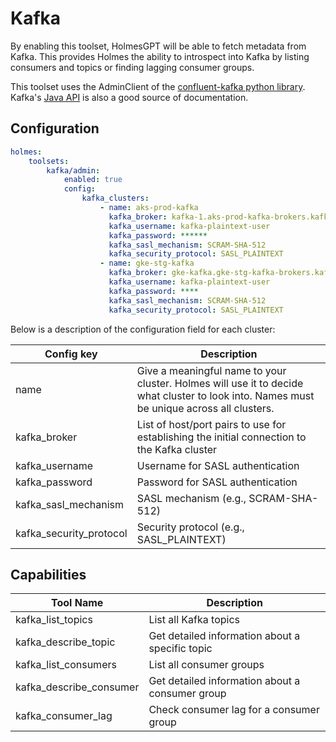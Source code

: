 # Kafka

By enabling this toolset, HolmesGPT will be able to fetch metadata from Kafka. This provides Holmes the ability to introspect into Kafka by listing consumers and topics or finding lagging consumer groups.

This toolset uses the AdminClient of the [confluent-kafka python library](https://docs.confluent.io/platform/current/clients/confluent-kafka-python/html/index.html#pythonclient-adminclient). Kafka's [Java API](https://docs.confluent.io/platform/current/installation/configuration/admin-configs.html) is also a good source of documentation.

## Configuration

```yaml
holmes:
    toolsets:
        kafka/admin:
            enabled: true
            config:
                kafka_clusters:
                    - name: aks-prod-kafka
                      kafka_broker: kafka-1.aks-prod-kafka-brokers.kafka.svc:9095
                      kafka_username: kafka-plaintext-user
                      kafka_password: ******
                      kafka_sasl_mechanism: SCRAM-SHA-512
                      kafka_security_protocol: SASL_PLAINTEXT
                    - name: gke-stg-kafka
                      kafka_broker: gke-kafka.gke-stg-kafka-brokers.kafka.svc:9095
                      kafka_username: kafka-plaintext-user
                      kafka_password: ****
                      kafka_sasl_mechanism: SCRAM-SHA-512
                      kafka_security_protocol: SASL_PLAINTEXT
```

Below is a description of the configuration field for each cluster:

| Config key | Description |
|------------|-------------|
| name | Give a meaningful name to your cluster. Holmes will use it to decide what cluster to look into. Names must be unique across all clusters. |
| kafka_broker | List of host/port pairs to use for establishing the initial connection to the Kafka cluster |
| kafka_username | Username for SASL authentication |
| kafka_password | Password for SASL authentication |
| kafka_sasl_mechanism | SASL mechanism (e.g., SCRAM-SHA-512) |
| kafka_security_protocol | Security protocol (e.g., SASL_PLAINTEXT) |

## Capabilities

| Tool Name | Description |
|-----------|-------------|
| kafka_list_topics | List all Kafka topics |
| kafka_describe_topic | Get detailed information about a specific topic |
| kafka_list_consumers | List all consumer groups |
| kafka_describe_consumer | Get detailed information about a consumer group |
| kafka_consumer_lag | Check consumer lag for a consumer group |
